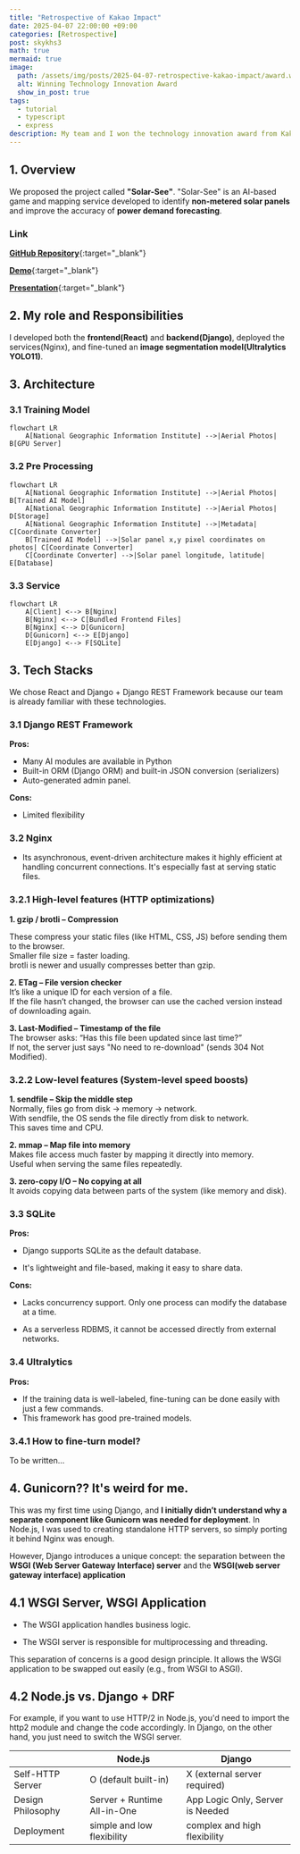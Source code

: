```yaml
---
title: "Retrospective of Kakao Impact"
date: 2025-04-07 22:00:00 +09:00
categories: [Retrospective]
post: skykhs3
math: true
mermaid: true
image:
  path: /assets/img/posts/2025-04-07-retrospective-kakao-impact/award.webp
  alt: Winning Technology Innovation Award
  show_in_post: true
tags:
  - tutorial
  - typescript
  - express
description: My team and I won the technology innovation award from Kakao Impact. Kakao Impact is a project aimed at solving social issues around us.
---
```


<div markdown="1">

## 1. Overview
   
We proposed the project called **"Solar-See"**. "Solar-See" is an AI-based game and mapping service developed to identify **non-metered solar panels** and improve the accuracy of **power demand forecasting**.

### Link
[**GitHub Repository**](https://github.com/techforimpact-archive/TFI_CAMPUS_KAIST_24fall_Solar-See){:target="_blank"}

[**Demo**](/assets/img/posts/2025-04-07-retrospective-kakao-impact/demo-small.mp4){:target="_blank"}

[**Presentation**](/assets/img/resume/solar_see_final_presentation.pdf){:target="_blank"}


## 2. My role and Responsibilities
I developed both the **frontend(React)** and **backend(Django)**, deployed the services(Nginx), and fine-tuned an **image segmentation model(Ultralytics YOLO11)**.

## 3. Architecture

### 3.1 Training Model

```mermaid
flowchart LR
    A[National Geographic Information Institute] -->|Aerial Photos| B[GPU Server]

```

### 3.2 Pre Processing
```mermaid
flowchart LR
    A[National Geographic Information Institute] -->|Aerial Photos| B[Trained AI Model]
    A[National Geographic Information Institute] -->|Aerial Photos| D[Storage]
    A[National Geographic Information Institute] -->|Metadata| C[Coordinate Converter]
    B[Trained AI Model] -->|Solar panel x,y pixel coordinates on photos| C[Coordinate Converter]
    C[Coordinate Converter] -->|Solar panel longitude, latitude| E[Database]
```

### 3.3 Service
```mermaid
flowchart LR
    A[Client] <--> B[Nginx]
    B[Nginx] <--> C[Bundled Frontend Files]
    B[Nginx] <--> D[Gunicorn]
    D[Gunicorn] <--> E[Django]
    E[Django] <--> F[SQLite]
```

## 3. Tech Stacks

We chose React and Django + Django REST Framework because our team is already familiar with these technologies.

### 3.1 Django REST Framework
**Pros:**
- Many AI modules are available in Python
- Built-in ORM (Django ORM) and built-in JSON conversion (serializers)
- Auto-generated admin panel.

**Cons:**
- Limited flexibility

### 3.2 Nginx
- Its asynchronous, event-driven architecture makes it highly efficient at handling concurrent connections. It's especially fast at serving static files.

### 3.2.1 High-level features (HTTP optimizations)
**1. gzip / brotli – Compression**

These compress your static files (like HTML, CSS, JS) before sending them to the browser.<br/>
Smaller file size = faster loading.<br/>
brotli is newer and usually compresses better than gzip.<br/>

**2. ETag – File version checker**<br/>
It’s like a unique ID for each version of a file.<br/>
If the file hasn’t changed, the browser can use the cached version instead of downloading again.<br/>

**3. Last-Modified – Timestamp of the file**<br/>
The browser asks: “Has this file been updated since last time?”<br/>
If not, the server just says "No need to re-download" (sends 304 Not Modified).<br/>

### 3.2.2 Low-level features (System-level speed boosts)
**1. sendfile – Skip the middle step**<br/>
Normally, files go from disk → memory → network.<br/>
With sendfile, the OS sends the file directly from disk to network.<br/>
This saves time and CPU.<br/>

**2. mmap – Map file into memory**<br/>
Makes file access much faster by mapping it directly into memory.<br/>
Useful when serving the same files repeatedly.<br/>

**3. zero-copy I/O – No copying at all**<br/>
It avoids copying data between parts of the system (like memory and disk).<br/>


### 3.3 SQLite
**Pros:**

- Django supports SQLite as the default database.

- It's lightweight and file-based, making it easy to share data.

**Cons:**

- Lacks concurrency support. Only one process can modify the database at a time.

- As a serverless RDBMS, it cannot be accessed directly from external networks.

### 3.4 Ultralytics
**Pros:**

- If the training data is well-labeled, fine-tuning can be done easily with just a few commands.
- This framework has good pre-trained models.

### 3.4.1 How to fine-turn model?
To be written...

## 4. Gunicorn?? It's weird for me.

This was my first time using Django, and **I initially didn’t understand why a separate component like Gunicorn was needed for deployment**.
In Node.js, I was used to creating standalone HTTP servers, so simply porting it behind Nginx was enough.

However, Django introduces a unique concept: the separation between the **WSGI (Web Server Gateway Interface) server** and the **WSGI(web server gateway interface) application**

## 4.1 WSGI Server, WSGI Application

- The WSGI application handles business logic.

- The WSGI server is responsible for multiprocessing and threading.

This separation of concerns is a good design principle. It allows the WSGI application to be swapped out easily (e.g., from WSGI to ASGI).


## 4.2  Node.js vs. Django + DRF

For example, if you want to use HTTP/2 in Node.js, you'd need to import the http2 module and change the code accordingly.
In Django, on the other hand, you just need to switch the WSGI server.

|                   | Node.js                     | Django                           |
| ----------------- | --------------------------- | -------------------------------- |
| Self-HTTP Server  | O (default built-in)        | X (external server required)     |
| Design Philosophy | Server + Runtime All-in-One | App Logic Only, Server is Needed |
| Deployment        | simple and low flexibility  | complex and high flexibility     |
